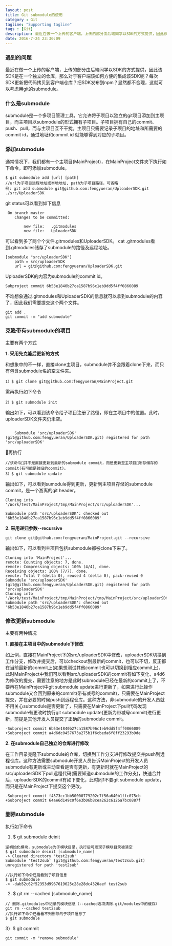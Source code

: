 ```yaml
---
layout: post
title: Git submodule的使用
category : Git
tagline: "Supporting tagline"
tags : [Git]
description: 最近在做一个上传的客户端，上传的部分由后端同学以SDK的方式提供，因此该SDK是在一个独立的仓库，那么对于客户端该如何方便的对集成该SDK呢？这就可以考虑用git的submodule。
date: 2016-7-24 23:30:09
---
```


### **遇到的问题**

最近在做一个上传的客户端，上传的部分由后端同学以SDK的方式提供，因此该SDK是在一个独立的仓库，那么对于客户端该如何方便的集成该SDK呢？每次SDK更新把代码拷贝到客户端仓库？把SDK发布到npm？显然都不合理，这就可以考虑用git的submodule。

### **什么是submodule**

submodule是一个多项目管理工具，它允许将子项目以独立的git项目添加到主项目，而主项目以submodule的形式拥有子项目。子项目拥有自己的commit、push、pull，而与主项目互不干扰。主项目只需要记录子项目的地址和所需要的commit id，通过地址和commit id 就能够得到对应的子项目。

### **添加submodule**
通常情况下，我们都有一个主项目(MainProject)，在MainProject文件夹下执行如下命令，即可添加submodule。
```
$ git submodule add [url] [path]
//url为子项目远程地址或本地地址, path为子项目路径，可省略
例: git add submodule git@github.com:fengyueran/UploaderSDK.git ./src/UploaderSDK
```
git status可以看到如下信息
```
 On branch master
    Changes to be committed:
    
        new file:   .gitmodules
        new file:   UploaderSDK
```
可以看到多了两个个文件.gitmodules和UploaderSDK。
cat .gitmodules看到.gitmodules储存了submodule的路径及远程地址。
```
[submodule "src/uploaderSDK"]
	path = src/uploaderSDK
	url = git@github.com:fengyueran/UploaderSDK.git
```
UploaderSDK的内容为submodule的commit id。
```
Subproject commit 6b53e1840b27ca1587b96c1eb9dd5f4ff0866089
```
不难想象通过.gitmodules和UploaderSDK的信息就可以拿到submodule的内容了，因此我们需要提交这个两个文件。
```
git add .
git commit -m "add submodule"
```

### **克隆带有submodule的项目**

主要有两个方式

**1. 采用先克隆后更新的方式**

和想象中的不一样，直接clone主项目，submodule并不会跟着clone下来，而只有包含submodule名的空文件夹。
```
1）$ git clone git@github.com:fengyueran/MainProject.git
```
需再执行如下命令
```
2）$ git submodule init
```
输出如下，可以看到该命令给子项目注册了路径，即在主项目中的位置。此时，uploaderSDK文件夹仍未空。
```
    
    Submodule 'src/uploaderSDK' (git@github.com:fengyueran/UploaderSDK.git) registered for path 'src/uploaderSDK'
```
再执行
```
//该命令并不是直接更新到最新的submodule commit，而是更新至主项目所存储存的commit(有可能是较旧的commit)。
3）$ git submodule update
```
输出如下，可以看到sumodule得到更新，更新到主项目存储的submodule commit，是一个游离的git header。
  ```
  Cloning into '/Work/test/MainProject/tmp/MainProject/src/uploaderSDK'...

  Submodule path 'src/uploaderSDK': checked out '6b53e1840b27ca1587b96c1eb9dd5f4ff0866089'
  ```


**2. 采用递归参数--recursive**

```
git clone git@github.com:fengyueran/MainProject.git --recursive
```
输出如下，可以看到主项目包括submodule都被clone下来了。
```
Cloning into 'MainProject'...
remote: Counting objects: 7, done.
remote: Compressing objects: 100% (4/4), done.
Receiving objects: 100% (7/7), done.
remote: Total 7 (delta 0), reused 4 (delta 0), pack-reused 0
Submodule 'src/uploaderSDK' (git@github.com:fengyueran/UploaderSDK.git) registered for path 'src/uploaderSDK'
Cloning into '/Work/test/MainProject/tmp/MainProject/tmp/MainProject/src/uploaderSDK'...
Submodule path 'src/uploaderSDK': checked out '6b53e1840b27ca1587b96c1eb9dd5f4ff0866089'
```

### **修改更新submodule**

主要有两种情况

**1. 直接在主项目中的submodule下修改**

如上例，直接在MainProject下的src/uploaderSDK中修改，uploaderSDK切换到工作分支，修改并提交后，可以checkout到最新的commit，也可以不切，反正都在当前最新的commit上(如果想测试其他commit也可以切换到相应commit上)，此时MainProject中我们可以看到src/uploaderSDK的commit有如下变化，a4d6为修改的提交，需要注意的地方是此时submodule已经在最新的commit上了，不要再在MainProject中git submodule update进行更新了，如果进行此操作submodule又会回到原来的commit(带有减号的commit)，只需要在MainProject提交，并在必要的时候push到远程仓库。这种方法，非submodule的开发人员就不用关心submodule是否更新了，只需要在MainProject下pull代码发现submodule有更改时执行git submodule update(更新为带减号commit)进行更新，前提是其他开发人员提交了正确的submodule commit。
```差点
-Subproject commit 6b53e1840b27ca1587b96c1eb9dd5f4ff0866089
+Subproject commit a4d6dc0457673a275b1f6cbeda6f8ff23293b9de
```
**2. 在submodule自己独立的仓库进行修改**

在工作目录克隆下submodule的仓库，切换到工作分支进行修改提交并push到远程仓库。这种方法需要submodule开发人员告诉MainProject的开发人员submodule有更新或主动查看是否有更新，有更新时就在MainProject的src/uploaderSDK下pull远程代码(需要知道submodule的工作分支)，快速合并后，uploaderSDK的commit有如下变化，此时同1不要git submodule update，而只是在MainProject下提交这个更改。
```
-Subproject commit f4573cc1bb50000779202c7f56a640b1ffc075cb
+Subproject commit 64ae6d149c0f6e3b06b8cea262c6126a7bc0887f

```

### **删除submodule**

执行如下命令

1) $ git submodule deinit 
```
逆初始化模块，submodule为子模块目录，执行后可发现子模块目录被清空
$ git submodule deinit [submodule_name] 
-> Cleared directory 'test2sub'
Submodule 'test2sub' (git@github.com:fengyueran/test2sub.git) unregistered for path 'test2sub'

//执行如下命令还能看到子项目信息
$ git submodule
-> -dab52c62f52353d9967619625c28e28dc4320aef test2sub
```
2) $ git rm --cached [submodule_name]
```
// 删除.gitmodules中记录的模块信息（--cached选项清除.git/modules中的缓存）
git rm --cached test2sub
//执行如下命令已看看不到删除的子项目信息了
$ git submodule
```
3）$ git commit
```
git commit -m "remove submodule"
```




